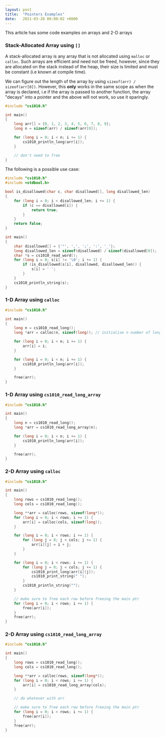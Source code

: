```yaml
---
layout: post
title:  "Pointers Examples"
date:   2021-03-28 00:00:02 +0800
---
```


This article has some code examples on arrays and 2-D arrays

### Stack-Allocated Array using `[]`
A stack-allocated array is any array that is not allocated using `malloc`
or `calloc`. Such arrays are efficient and need not be freed, however,
since they are allocated on the stack instead of the heap, their size is
limited and must be constant (i.e known at compile time).

We can figure out the length of the array by using `sizeof(arr) / sizeof(arr[0])`.
However, this **only** works in the same scope as when the array is declared, i.e
if the array is passed to another function, the array "decays" into a pointer
and the above will not work, so use it sparingly.

```c
#include "cs1010.h"

int main()
{
    long arr[] = {0, 1, 2, 3, 4, 5, 6, 7, 8, 9};
    long n = sizeof(arr) / sizeof(arr[0]);

    for (long i = 0; i < n; i += 1) {
        cs1010_println_long(arr[i]);
    }

    // don't need to free
}
```

The following is a possible use case:

```c
#include "cs1010.h"
#include <stdbool.h>

bool is_disallowed(char c, char disallowed[], long disallowed_len)
{
    for (long i = 0; i < disallowed_len; i += 1) {
        if (c == disallowed[i]) {
            return true;
        }
    }
    return false;
}

int main()
{
    char disallowed[] = {'"', ',', ';', ':', '_'};
    long disallowed_len = sizeof(disallowed) / sizeof(disallowed[0]);
    char *s = cs1010_read_word();
    for (long i = 0; s[i] != '\0'; i += 1) {
        if (is_disallowed(s[i], disallowed, disallowed_len)) {
            s[i] = ' ';
        }
    }
    cs1010_println_string(s);
}
```

### 1-D Array using `calloc`
```c
#include "cs1010.h"

int main()
{
    long n = cs1010_read_long();
    long *arr = calloc(n, sizeof(long)); // initialise n number of long

    for (long i = 0; i < n; i += 1) {
        arr[i] = i;
    }

    for (long i = 0; i < n; i += 1) {
        cs1010_println_long(arr[i]);
    }

    free(arr);
}
```

### 1-D Array using `cs1010_read_long_array`
```c
#include "cs1010.h"

int main()
{
    long n = cs1010_read_long();
    long *arr = cs1010_read_long_array(n);

    for (long i = 0; i < n; i += 1) {
        cs1010_println_long(arr[i]);
    }

    free(arr);
}
```

### 2-D Array using `calloc`
```c
#include "cs1010.h"

int main()
{
    long rows = cs1010_read_long();
    long cols = cs1010_read_long();

    long **arr = calloc(rows, sizeof(long*));
    for (long i = 0; i < rows; i += 1) {
        arr[i] = calloc(cols, sizeof(long));
    }

    for (long i = 0; i < rows; i += 1) {
        for (long j = 0; j < cols; j += 1) {
            arr[i][j] = i + j;
        }
    }

    for (long i = 0; i < rows; i += 1) {
        for (long j = 0; j < cols; j += 1) {
            cs1010_print_long(arr[i][j]);
            cs1010_print_string(" ");
        }
        cs1010_println_string("");
    }

    // make sure to free each row before freeing the main ptr
    for (long i = 0; i < rows; i += 1) {
        free(arr[i]);
    }
    free(arr);
}
```

### 2-D Array using `cs1010_read_long_array`

```c
#include "cs1010.h"

int main()
{
    long rows = cs1010_read_long();
    long cols = cs1010_read_long();

    long **arr = calloc(rows, sizeof(long*));
    for (long i = 0; i < rows; i += 1) {
        arr[i] = cs1010_read_long_array(cols);
    }

    // do whatever with arr

    // make sure to free each row before freeing the main ptr
    for (long i = 0; i < rows; i += 1) {
        free(arr[i]);
    }
    free(arr);
}
```

